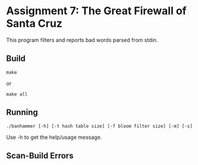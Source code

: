 # Assignment 7: The Great Firewall of Santa Cruz

This program filters and reports bad words parsed from stdin.

## Build
```
make
```
or
```
make all
```

## Running
```
./banhammer [-h] [-t hash table size] [-f bloom filter size] [-m] [-s]
```
Use -h to get the help/usage message.

## Scan-Build Errors

